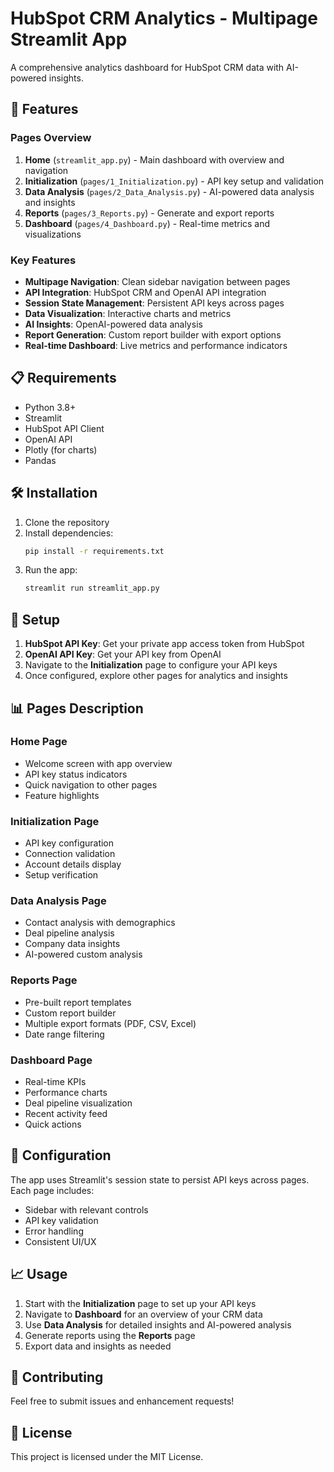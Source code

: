 # HubSpot CRM Analytics - Multipage Streamlit App

A comprehensive analytics dashboard for HubSpot CRM data with AI-powered insights.

## 🚀 Features

### Pages Overview

1. **Home** (`streamlit_app.py`) - Main dashboard with overview and navigation
2. **Initialization** (`pages/1_Initialization.py`) - API key setup and validation
3. **Data Analysis** (`pages/2_Data_Analysis.py`) - AI-powered data analysis and insights
4. **Reports** (`pages/3_Reports.py`) - Generate and export reports
5. **Dashboard** (`pages/4_Dashboard.py`) - Real-time metrics and visualizations

### Key Features

- **Multipage Navigation**: Clean sidebar navigation between pages
- **API Integration**: HubSpot CRM and OpenAI API integration
- **Session State Management**: Persistent API keys across pages
- **Data Visualization**: Interactive charts and metrics
- **AI Insights**: OpenAI-powered data analysis
- **Report Generation**: Custom report builder with export options
- **Real-time Dashboard**: Live metrics and performance indicators

## 📋 Requirements

- Python 3.8+
- Streamlit
- HubSpot API Client
- OpenAI API
- Plotly (for charts)
- Pandas

## 🛠️ Installation

1. Clone the repository
2. Install dependencies:
   ```bash
   pip install -r requirements.txt
   ```
3. Run the app:
   ```bash
   streamlit run streamlit_app.py
   ```

## 🔑 Setup

1. **HubSpot API Key**: Get your private app access token from HubSpot
2. **OpenAI API Key**: Get your API key from OpenAI
3. Navigate to the **Initialization** page to configure your API keys
4. Once configured, explore other pages for analytics and insights

## 📊 Pages Description

### Home Page
- Welcome screen with app overview
- API key status indicators
- Quick navigation to other pages
- Feature highlights

### Initialization Page
- API key configuration
- Connection validation
- Account details display
- Setup verification

### Data Analysis Page
- Contact analysis with demographics
- Deal pipeline analysis
- Company data insights
- AI-powered custom analysis

### Reports Page
- Pre-built report templates
- Custom report builder
- Multiple export formats (PDF, CSV, Excel)
- Date range filtering

### Dashboard Page
- Real-time KPIs
- Performance charts
- Deal pipeline visualization
- Recent activity feed
- Quick actions

## 🔧 Configuration

The app uses Streamlit's session state to persist API keys across pages. Each page includes:
- Sidebar with relevant controls
- API key validation
- Error handling
- Consistent UI/UX

## 📈 Usage

1. Start with the **Initialization** page to set up your API keys
2. Navigate to **Dashboard** for an overview of your CRM data
3. Use **Data Analysis** for detailed insights and AI-powered analysis
4. Generate reports using the **Reports** page
5. Export data and insights as needed

## 🤝 Contributing

Feel free to submit issues and enhancement requests!

## 📄 License

This project is licensed under the MIT License.